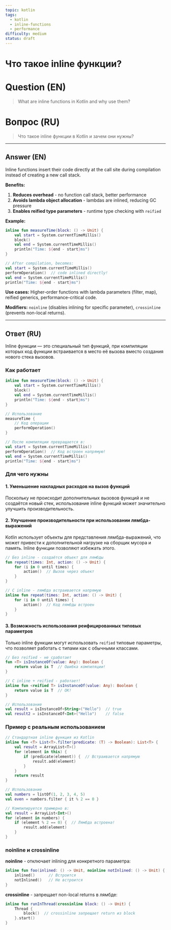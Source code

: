 ```yaml
---
topic: kotlin
tags:
  - kotlin
  - inline-functions
  - performance
difficulty: medium
status: draft
---
```


# Что такое inline функции?

# Question (EN)
> What are inline functions in Kotlin and why use them?

# Вопрос (RU)
> Что такое inline функции в Kotlin и зачем они нужны?

---

## Answer (EN)

Inline functions insert their code directly at the call site during compilation instead of creating a new call stack.

**Benefits:**
1. **Reduces overhead** - no function call stack, better performance
2. **Avoids lambda object allocation** - lambdas are inlined, reducing GC pressure
3. **Enables reified type parameters** - runtime type checking with `reified`

**Example:**
```kotlin
inline fun measureTime(block: () -> Unit) {
    val start = System.currentTimeMillis()
    block()
    val end = System.currentTimeMillis()
    println("Time: ${end - start}ms")
}

// After compilation, becomes:
val start = System.currentTimeMillis()
performOperation()  // code inlined directly!
val end = System.currentTimeMillis()
println("Time: ${end - start}ms")
```

**Use cases:** Higher-order functions with lambda parameters (filter, map), reified generics, performance-critical code.

**Modifiers:** `noinline` (disables inlining for specific parameter), `crossinline` (prevents non-local returns).

---

## Ответ (RU)

Inline функции — это специальный тип функций, при компиляции которых код функции встраивается в место её вызова вместо создания нового стека вызовов.

### Как работает

```kotlin
inline fun measureTime(block: () -> Unit) {
    val start = System.currentTimeMillis()
    block()
    val end = System.currentTimeMillis()
    println("Time: ${end - start}ms")
}

// Использование
measureTime {
    // Код операции
    performOperation()
}

// После компиляции превращается в:
val start = System.currentTimeMillis()
performOperation()  // Код встроен напрямую!
val end = System.currentTimeMillis()
println("Time: ${end - start}ms")
```

### Для чего нужны

#### 1. Уменьшение накладных расходов на вызов функций

Поскольку не происходит дополнительных вызовов функций и не создаётся новый стек, использование inline функций может значительно улучшить производительность.

#### 2. Улучшение производительности при использовании лямбда-выражений

Kotlin использует объекты для представления лямбда-выражений, что может привести к дополнительной нагрузке на сборщик мусора и память. Inline функции позволяют избежать этого.

```kotlin
// Без inline - создаётся объект для лямбды
fun repeat(times: Int, action: () -> Unit) {
    for (i in 0 until times) {
        action()  // Вызов через объект
    }
}

// С inline - лямбда встраивается напрямую
inline fun repeat(times: Int, action: () -> Unit) {
    for (i in 0 until times) {
        action()  // Код лямбды встроен
    }
}
```

#### 3. Возможность использования реифицированных типовых параметров

Только inline функции могут использовать `reified` типовые параметры, что позволяет работать с типами как с обычными классами.

```kotlin
// Без reified - не сработает
fun <T> isInstanceOf(value: Any): Boolean {
    return value is T  // Ошибка компиляции!
}

// С inline + reified - работает!
inline fun <reified T> isInstanceOf(value: Any): Boolean {
    return value is T  // OK!
}

// Использование
val result = isInstanceOf<String>("Hello")  // true
val result2 = isInstanceOf<Int>("Hello")    // false
```

### Пример с реальным использованием

```kotlin
// Стандартная inline функция из Kotlin
inline fun <T> List<T>.filter(predicate: (T) -> Boolean): List<T> {
    val result = ArrayList<T>()
    for (element in this) {
        if (predicate(element)) {  // Встраивается напрямую
            result.add(element)
        }
    }
    return result
}

// Использование
val numbers = listOf(1, 2, 3, 4, 5)
val even = numbers.filter { it % 2 == 0 }

// Компилируется примерно в:
val result = ArrayList<Int>()
for (element in numbers) {
    if (element % 2 == 0) {  // Лямбда встроена!
        result.add(element)
    }
}
```

### noinline и crossinline

**noinline** - отключает inlining для конкретного параметра:

```kotlin
inline fun foo(inlined: () -> Unit, noinline notInlined: () -> Unit) {
    inlined()      // Встроится
    notInlined()   // Не встроится
}
```

**crossinline** - запрещает non-local returns в лямбде:

```kotlin
inline fun runInThread(crossinline block: () -> Unit) {
    Thread {
        block()  // crossinline запрещает return из block
    }.start()
}
```
